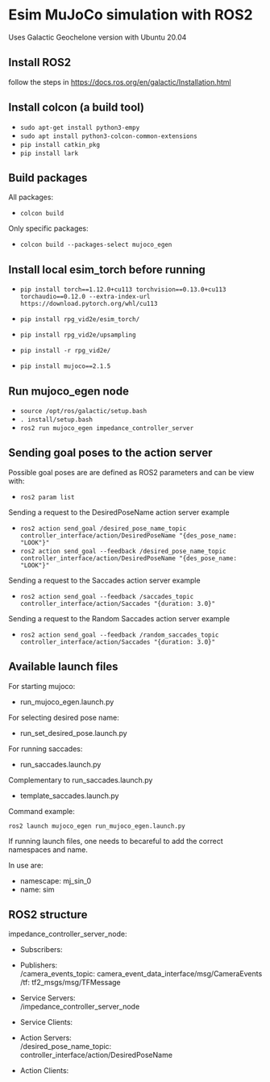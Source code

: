# Esim MuJoCo simulation with ROS2

Uses Galactic Geochelone version with Ubuntu 20.04

## Install ROS2

follow the steps in https://docs.ros.org/en/galactic/Installation.html

## Install colcon (a build tool)

- `sudo apt-get install python3-empy`
- `sudo apt install python3-colcon-common-extensions`
- `pip install catkin_pkg`
- `pip install lark`


## Build packages

All packages:
- `colcon build`

Only specific packages:
- `colcon build --packages-select mujoco_egen`

## Install local esim_torch before running 

- `pip install torch==1.12.0+cu113 torchvision==0.13.0+cu113 torchaudio==0.12.0 --extra-index-url https://download.pytorch.org/whl/cu113`

- `pip install rpg_vid2e/esim_torch/`

- `pip install rpg_vid2e/upsampling`

- `pip install -r rpg_vid2e/`

- `pip install mujoco==2.1.5`

## Run mujoco_egen node

- `source /opt/ros/galactic/setup.bash`
- `. install/setup.bash `
- `ros2 run mujoco_egen impedance_controller_server`

## Sending goal poses to the action server

Possible goal poses are are defined as ROS2 parameters and can be view with:
- `ros2 param list`

Sending a request to the DesiredPoseName action server example
- `ros2 action send_goal /desired_pose_name_topic controller_interface/action/DesiredPoseName "{des_pose_name: "LOOK"}"`
- `ros2 action send_goal --feedback /desired_pose_name_topic controller_interface/action/DesiredPoseName "{des_pose_name: "LOOK"}"`

Sending a request to the Saccades action server example
- `ros2 action send_goal --feedback /saccades_topic controller_interface/action/Saccades "{duration: 3.0}"`

Sending a request to the Random Saccades action server example
- `ros2 action send_goal --feedback /random_saccades_topic controller_interface/action/Saccades "{duration: 3.0}"`

## Available launch files

For starting mujoco:
- run_mujoco_egen.launch.py

For selecting desired pose name:
- run_set_desired_pose.launch.py

For running saccades:
- run_saccades.launch.py

Complementary to run_saccades.launch.py
- template_saccades.launch.py

Command example:

`ros2 launch mujoco_egen run_mujoco_egen.launch.py`

If running launch files, one needs to becareful to add the correct namespaces and name.

In use are:

- namescape: mj_sin_0
- name: sim

## ROS2 structure

impedance_controller_server_node:
- Subscribers:

- Publishers: \
    /camera_events_topic: camera_event_data_interface/msg/CameraEvents \
    /tf: tf2_msgs/msg/TFMessage

- Service Servers: \
    /impedance_controller_server_node

- Service Clients:

- Action Servers: \
    /desired_pose_name_topic: controller_interface/action/DesiredPoseName

- Action Clients:


